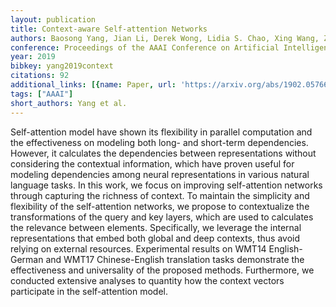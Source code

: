 ```yaml
---
layout: publication
title: Context-aware Self-attention Networks
authors: Baosong Yang, Jian Li, Derek Wong, Lidia S. Chao, Xing Wang, Zhaopeng Tu
conference: Proceedings of the AAAI Conference on Artificial Intelligence
year: 2019
bibkey: yang2019context
citations: 92
additional_links: [{name: Paper, url: 'https://arxiv.org/abs/1902.05766'}]
tags: ["AAAI"]
short_authors: Yang et al.
---
```

Self-attention model have shown its flexibility in parallel computation and
the effectiveness on modeling both long- and short-term dependencies. However,
it calculates the dependencies between representations without considering the
contextual information, which have proven useful for modeling dependencies
among neural representations in various natural language tasks. In this work,
we focus on improving self-attention networks through capturing the richness of
context. To maintain the simplicity and flexibility of the self-attention
networks, we propose to contextualize the transformations of the query and key
layers, which are used to calculates the relevance between elements.
Specifically, we leverage the internal representations that embed both global
and deep contexts, thus avoid relying on external resources. Experimental
results on WMT14 English-German and WMT17 Chinese-English translation tasks
demonstrate the effectiveness and universality of the proposed methods.
Furthermore, we conducted extensive analyses to quantity how the context
vectors participate in the self-attention model.